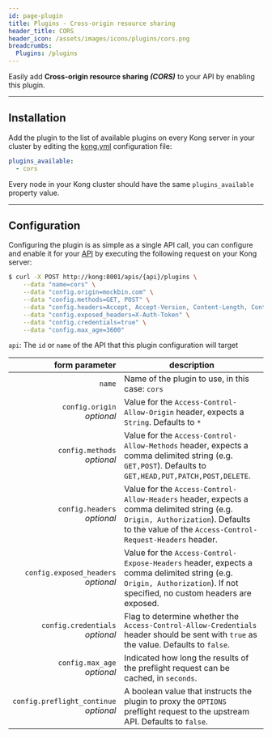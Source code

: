 ```yaml
---
id: page-plugin
title: Plugins - Cross-origin resource sharing
header_title: CORS
header_icon: /assets/images/icons/plugins/cors.png
breadcrumbs:
  Plugins: /plugins
---
```


Easily add __Cross-origin resource sharing *(CORS)*__ to your API by enabling this plugin.

----

## Installation

Add the plugin to the list of available plugins on every Kong server in your cluster by editing the [kong.yml][configuration] configuration file:

```yaml
plugins_available:
  - cors
```

Every node in your Kong cluster should have the same `plugins_available` property value.

----

## Configuration

Configuring the plugin is as simple as a single API call, you can configure and enable it for your [API][api-object] by executing the following request on your Kong server:

```bash
$ curl -X POST http://kong:8001/apis/{api}/plugins \
    --data "name=cors" \
    --data "config.origin=mockbin.com" \
    --data "config.methods=GET, POST" \
    --data "config.headers=Accept, Accept-Version, Content-Length, Content-MD5, Content-Type, Date, X-Auth-Token" \
    --data "config.exposed_headers=X-Auth-Token" \
    --data "config.credentials=true" \
    --data "config.max_age=3600"
```

`api`: The `id` or `name` of the API that this plugin configuration will target

form parameter                             | description
---:                                       | ---
`name`                                     | Name of the plugin to use, in this case: `cors`
`config.origin`<br>*optional*              | Value for the `Access-Control-Allow-Origin` header, expects a `String`. Defaults to `*`
`config.methods`<br>*optional*             | Value for the `Access-Control-Allow-Methods` header, expects a comma delimited string (e.g. `GET,POST`). Defaults to `GET,HEAD,PUT,PATCH,POST,DELETE`.
`config.headers`<br>*optional*             | Value for the `Access-Control-Allow-Headers` header, expects a comma delimited string (e.g. `Origin, Authorization`). Defaults to the value of the `Access-Control-Request-Headers` header.
`config.exposed_headers`<br>*optional*     | Value for the `Access-Control-Expose-Headers` header, expects a comma delimited string (e.g. `Origin, Authorization`). If not specified, no custom headers are exposed.
`config.credentials`<br>*optional*         | Flag to determine whether the `Access-Control-Allow-Credentials` header should be sent with `true` as the value. Defaults to `false`.
`config.max_age`<br>*optional*             | Indicated how long the results of the preflight request can be cached, in `seconds`.
`config.preflight_continue`<br>*optional*  | A boolean value that instructs the plugin to proxy the `OPTIONS` preflight request to the upstream API. Defaults to `false`.

[api-object]: /docs/{{site.data.kong_latest.release}}/admin-api/#api-object
[configuration]: /docs/{{site.data.kong_latest.release}}/configuration
